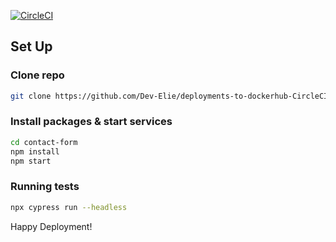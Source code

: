 [![CircleCI](https://dl.circleci.com/status-badge/img/gh/ondiek-elijah/deployments-to-dockerhub-CircleCI/tree/main.svg?style=svg)](https://dl.circleci.com/status-badge/redirect/gh/ondiek-elijah/deployments-to-dockerhub-CircleCI/tree/main)

## Set Up

### Clone repo
```bash
git clone https://github.com/Dev-Elie/deployments-to-dockerhub-CircleCI.git contact-form
```

### Install packages & start services

```bash
cd contact-form
npm install
npm start
```
### Running tests

```bash
npx cypress run --headless
```

Happy Deployment!
